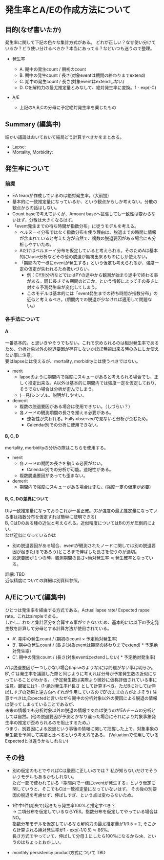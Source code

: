 # 発生率とA/Eの作成方法について

## 目的(なぜ書いたか)
発生率に関して下記の色々な集計方式がある。
どれが正しい？なぜ使い分けているか？どう使い分けるべきか？本当にあってる？などいつも迷うので整理。

* 発生率
  - A. 期中の発生count / 期初のcount
  - B. 期中の発生count / 長さ(対象eventは期間の終わりまでextend)
  - C. 期中の発生count / 長さ(対象eventはextendしない)
  - D. Cを解約力の最尤推定量とみなして、絶対発生率に変換。1 - exp(-C)

* A/E
  - 上記のA,B,Cの分母に予定絶対発生率を乗じたもの

## Summary (編集中)
細かい議論はおいておいて結局どう計算すべきかをまとめる。
* Lapse:
* Mortality, Morbidity:

## 発生率について
### 前提
* EA teamが作成しているのは絶対発生率。(大前提)
* 基本的に一致推定量になっているか、という観点からしか考えない。分散の観点からの話はしない。
* Count baseで考えていくが、Amount baseへ拡張しても一致性は変わらないはず。分散は大きくなるはず。
* 「event発生までの待ち時間が指数分布」に従うモデルを考える。
  - ベルヌーイ分布ではなく指数分布を使う理由は、脱退までの時間に情報が含まれていると考えた方が自然で、複数の脱退要因がある場合にも分析しやすいため。  
  - Aだけはベルヌーイ分布を仮定していると考えられる。そのためAは基本的にlapse分析などその他の脱退が無視出来るものにしか使えない。  
  - 「期間内で一様にeventが発生する」という仮定も考えられるが、強度一定の仮定が失われるため扱いづらい。
    - 例：CY別分析などでははPYの途中から観測が始まり途中で終わる事がある。同じ長さでも期間のどこか、という情報によってその長さに対する予測発生率が変化してしまう。
    - このモデルは基本的には「event発生までの待ち時間が指数分布」の近似と考えるべき。(期間内での脱退が少なければ適用して問題ない。)

### 各手法について
#### A
一番基本的。と思いきやそうでもない。これで求められるのは相対発生率であるため、分析対象以外の脱退要因が存在しないかほぼ無視出来る時のみにしか使えない事に注意。  
要はlapseには使えるが、mortality, morbidityには使うべきではない。  
* merit
  - lapseのように期間内で強度にスキューがあると考えられる場合でも、正しく推定出来る。A以外は基本的に期間内では強度一定を仮定しており、そうでない場合は分析が歪んでしまう。
  - (一見)シンプル。説明がしやすい。
* demerit
  - 複数の脱退要因がある場合は使用できない。（しづらい？）
  - 各ノードの観測期間の長さを揃える必要がある。
    - 速報性が失われる。Fully observedで見ないと分析が歪むため。
    - Calendar別での分析に使用できない。

#### B, C, D
mortality, morbidityの分析の際はこちらを使用する。
* merit
  - 各ノードの期間の長さを揃える必要がない。
    - Calendar別での分析が可能。速報性がある。
  - 複数脱退要因があっても歪まない。
* demerit
  - 期間内で強度にスキューがある場合は歪む。(強度一定の仮定が必要)

#### B, C, Dの差異について
Dは一致推定量になっておりこれが一番正確。(Cが強度の最尤推定量になっている事は指数分布を仮定すれば簡単に証明できる)  
B, CはDのある種の近似と考えられる。近似精度についてはBの方が圧倒的によい。  
なぜ近似になっているかは

* 別の脱退要因がある場合、eventが観測されたノードに関しては別の脱退要因が起きた(るであろう)ところまで伸ばした長さを使うのが適切。
* 脱退要因が１つの時、観測期間の長さ×絶対発生率 ≒ 発生確率となっている。

詳細: TBD  
近似精度についての詳細は別資料参照。

## A/Eについて(編集中)
ひとつは発生率を経由する方式である。Actual lapse rate/ Expected rapse rate。これはsimpleである。  
しかしこれだと集計区分を合算する事ができないため、基本的には以下の予定発生数を計算して分母とする計算方法が使用されている。  

* A'. 期中の発生count / (期初のcount × 予定絶対発生率)
* B'. 期中の発生count / (長さ(対象eventは期間の終わりまでextend) * 予定絶対発生率)
* C'. 期中の発生count / (長さ(対象eventはextendしない) * 予定絶対発生率)

A'は脱退要因が一つしかない場合(lapseのような)には問題がない事は明らか。  
B', C'は発生率を議論した際と同じように考えれば分母が予定発生数の近似になっていることがわかる。
(予定発生数は実際より微妙に仮称評価されている事に注意。厳密には1 - (1-絶対発生率)^長さ として計算すべき。ただBに対しては伸ばしすぎの効果と逆方向へずれが作用しているのでB'のままの方がよさそう)
注意すべきは,Expectedと言いながら期中の分析対象以外の要因による脱退の情報は使ってしまっていることであるが、  
未来の情報でも分析対象以外の脱退の情報であれば使うのがEAチームの分析としては自然。(他の脱退要因が予測とかなり違った場合にそれにより対象事象発生率の推定が歪められるのを阻止するため。)  
つまり、別要因による脱退という事後の情報に関して把握した上で、対象事象の発生数を予測して実績と比べるという考え方である。
(Valuationで使用しているExpectedとは違うかもしれない)  

## その他
* 別の仮定のもとでやればCは厳密に正しいのでは？
私が知らないだけでそういうモデルもあるかもしれない。  
ただ一部で使われている「期間内で一様にeventが発生する」という仮定に関していうと、そこでもCは一致推定量になっていないはず。
その後の別要因の脱退を考慮せず、伸ばしすぎ、という点は変わらないため。

* 1件中1件(期央で)起きたら発生率100%と推定すべき？  
→ 二項分布を仮定しているならYES。指数分布を仮定してやっている場合はNO。  
指数分布モデルを仮定しているなら解約力の最尤推定量が1/0.5 = 2, そこから計算される絶対発生率が1 - exp(-1/0.5) ≒ 86%。  
長さ方式でやっていて、伸ばして分母１にしたら100%になるからok、というのはちょっとおかしい。  

* monthly persistency product方式について
TBD  
